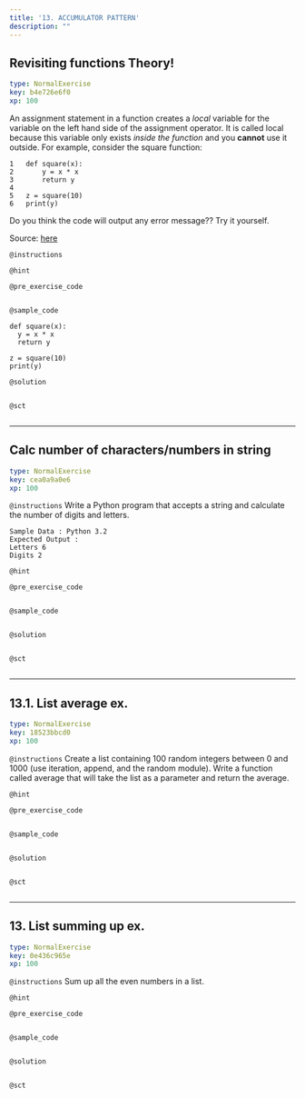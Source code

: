 ```yaml
---
title: '13. ACCUMULATOR PATTERN'
description: ""
---
```


## Revisiting functions Theory!

```yaml
type: NormalExercise
key: b4e726e6f0
xp: 100
```

An assignment statement in a function creates a _local_ variable for the variable on the left hand side of the assignment operator. It is called local because this variable only exists _inside the function_ and you **cannot** use it outside. For example, consider the square function:
```
1   def square(x):
2	    y = x * x
3	    return y
4	
5	z = square(10)
6	print(y)
```
Do you think the code will output any error message?? Try it yourself.

Source: [here](https://interactivepython.org/courselib/static/thinkcspy/Functions/TheAccumulatorPattern.html)

`@instructions`


`@hint`


`@pre_exercise_code`
```{python}

```

`@sample_code`
```{python}
def square(x):
  y = x * x
  return y

z = square(10)
print(y)
```

`@solution`
```{python}

```

`@sct`
```{python}

```

---

## Calc number of characters/numbers in string

```yaml
type: NormalExercise
key: cea0a9a0e6
xp: 100
```



`@instructions`
Write a Python program that accepts a string and calculate the number of digits and letters.
```
Sample Data : Python 3.2
Expected Output :
Letters 6 
Digits 2
```

`@hint`


`@pre_exercise_code`
```{python}

```

`@sample_code`
```{python}

```

`@solution`
```{python}

```

`@sct`
```{python}

```

---

## 13.1. List average ex.

```yaml
type: NormalExercise
key: 18523bbcd0
xp: 100
```



`@instructions`
Create a list containing 100 random integers between 0 and 1000 (use iteration, append, and the random module). Write a function called average that will take the list as a parameter and return the average.

`@hint`


`@pre_exercise_code`
```{python}

```

`@sample_code`
```{python}

```

`@solution`
```{python}

```

`@sct`
```{python}

```

---

## 13.  List summing up ex.

```yaml
type: NormalExercise
key: 0e436c965e
xp: 100
```



`@instructions`
Sum up all the even numbers in a list.

`@hint`


`@pre_exercise_code`
```{python}

```

`@sample_code`
```{python}

```

`@solution`
```{python}

```

`@sct`
```{python}

```

